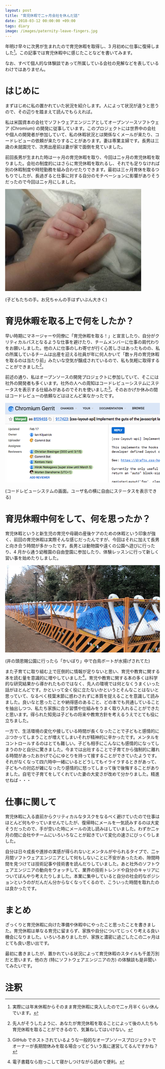 ```yaml
---
layout: post
title: "育児休暇で二ヶ月会社を休んだ話"
date: 2018-03-12 00:00:00 +09:00
tags: diary
image: /images/paternity-leave-fingers.jpg
---
```


年明け早々に次男が生まれたので育児休暇を取得し、3 月初めに仕事に復帰しました[^leave-term]。この記事では育児休暇中に感じたことなどを書いてみます。

[^leave-term]: 実際には年末休暇からそのまま育児休暇に突入したので二ヶ月半くらい休んでいます。

なお、すべて個人的な体験談であって所属している会社の見解などを表しているわけではありません。

# はじめに

まずはじめに私の置かれていた状況を紹介します。人によって状況が違うと思うので、その辺りを踏まえて読んでもらえれば。

私は米国資本の会社でソフトウェアエンジニアとしてオープンソースソフトウェア (Chromium) の開発に従事しています。このプロジェクトには世界中の会社や個人の開発者が参加していて、私の休暇状況とは関係なくメールが来たり、コードレビューの依頼が来たりすることがあります。妻は専業主婦です。長男は三歳の未就園児で、次男出産前は妻が家で面倒を見ていました。

前回長男が生まれた時は一ヶ月の育児休暇を取り、今回は二ヶ月の育児休暇を取りました。会社の制度的にはさらに育児休暇を取れるし、それでも足りなければ別の休暇制度や時短勤務を組み合わせたりできます。最初は三ヶ月育休を取るつもりでしたが、長過ぎると仕事に対する自分のモチベーションに影響がありそうだったので今回は二ヶ月にしました。

![子どもたちの手](/images/paternity-leave-fingers.jpg)

<p class='caption'>(子どもたちの手。お兄ちゃんの手はずいぶん大きく)</p>

# 育児休暇を取る上で何をしたか？

早い時期にマネージャーや同僚に「育児休暇を取る！」と宣言したり、自分がクリティカルパスとなるような仕事を避けたり、チームメンバーに仕事の肩代わりをお願いしました。他の人に仕事のしわ寄せが行く心苦しさはあったものの、私の所属しているチームは出産を迎える社員が年に何人かいて「数ヶ月の育児休暇を取るのは当たり前」みたいな空気が醸成されているので、私も気軽に取得することができました[^make-atmosphere]。

[^make-atmosphere]: 先人がそうしたように、あなたが育児休暇を取ることによって後の人たちも育児休暇を取ることができるので、気兼ねしてはいけない。

前述の通り、私はオープンソースの開発プロジェクトに参加していて、そこには社外の開発者も多くいます。社外の人への周知はコードレビューシステムにステータスを表示する仕組みがあるのでそれを使いました[^project-leave]。そのおかげか休みの間はコードレビューの依頼などはほとんど来なかったです。

![コードレビューのステータス](/images/paternity-leave-code-review-status.png)

<p class='caption'>(コードレビューシステムの画面。ユーザ名の横に自由にステータスを表示できる)</p>

[^project-leave]: GitHub でホストされているような一般的なオープンソースプロジェクトでオーナーが長期間休みを取る場合ってどういう風に運営してるんですかね？

# 育児休暇中何をして、何を思ったか？

育児休暇というと新生児の育児や母親の産後ケアのための休暇という印象が強く、前回の育児休暇は実際そんな感じだったんですが、今回はそれに加えて長男と向き合う時間が多かったです。長男とは動物園や遠くの公園へ遊びに行ったり、4 月から通う幼稚園の自由登園に参加したり、体験レッスンに行って新しく習い事を始めたりしました。

![白鳥ボート](/images/paternity-leave-swans.jpg)

<p class='caption'>(井の頭恩賜公園に行ったら「かいぼり」中で白鳥ボートが水揚げされてた)</p>

また子育てに取り組む上で圧倒的に情報が足りないと思い、育児や教育に関する本を読む量を意識的に増やしていました[^reading-books]。育児や教育に関する本の多くは科学的な研究結果から導かれたものではなく、先人の環境では何となくうまくいった話がほとんどです。かといって全く役に立たないかというとそんなことはないと思っていて、なるべく枝葉末節に惑わされずに本質を捉えることを意識して読みました。良いなと思ったことや納得感のあること、どの本でも共通していることを抽出しつつ、私たち家族に合う習慣や仕組みをうまく取り入れることができたと思います。得られた知見は子どもの将来や教育方針を考えるうえでとても役に立ちました。

[^reading-books]: 電子書籍なら抱っこして寝かしつけながら読めて便利。

一方で、生活環境の変化や接している時間が長くなったことで子どもと感情的にぶつかってしまうことが増えてしまいそれが精神的に辛かったです。メンタルをコントロールするのはとても難しい。子ども相手にこんなにも感情的になってしまうのかと自分に驚きました。今までは出社することで子育てから強制的に離れる時間があったおかげで心にゆとりを持って接することができていたようです。それがなくなって四六時中一緒にいるとどうしてもイライラするときがあって、子どもへの対応が雑になったり感情的に怒ってしまって後で後悔することがありました。自宅で子育てをしてくれていた妻の大変さが改めて分かりました。精進せねば・・・

# 仕事に関して

育児休暇に入る直前からクリティカルなタスクをなるべく避けていたので仕事はほとんど何もやっていませんでしたが、復帰時にメールを一気読みするのは大変そうだったので、手が空いた時にメールの流し読みはしていました。わずか二ヶ月の間に会社やチームにいろいろなことが起きていて変化の速さにびっくりしました。

自分は日々成長や進捗の実感が得られないとメンタルがやられるタイプで、二ヶ月間ソフトウェアエンジニアとして何もしないことに不安があったため、隙間時間を見つけては技術記事や技術書を読んだりしていました。あと社外のソフトウェアエンジニアの動向をウォッチして、業界の技術トレンドや自分のキャリアについてぼんやり考えたりしました。本業に集中していると自分の社会的なポジションというのがだんだん分からなくなってくるので、こういった時間を取れたのは良かったです。

# まとめ

ざっくりと育児休暇に向けた準備や休暇中にやったこと思ったことを書きました。育児休暇は単なる育児に留まらず、家族や自分についてじっくり考える良い機会になりました。いろいろありましたが、家族と濃密に過ごしたこの二ヶ月はとても良い思い出です。

最初に書きましたが、置かれている状況によって育児休暇のスタイルも千差万別だと思います。他の方 (特にソフトウェアエンジニアの方) の体験談も是非聞いてみたいです。

# 注釈